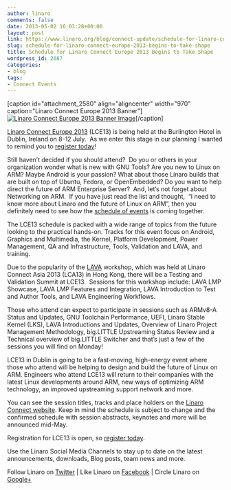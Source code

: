 ```yaml
---
author: linaro
comments: false
date: 2013-05-02 16:03:28+00:00
layout: post
link: https://www.linaro.org/blog/connect-update/schedule-for-linaro-connect-europe-2013-begins-to-take-shape/
slug: schedule-for-linaro-connect-europe-2013-begins-to-take-shape
title: Schedule for Linaro Connect Europe 2013 Begins to Take Shape
wordpress_id: 2687
categories:
- blog
tags:
- Connect Events
---
```




[caption id="attachment_2580" align="aligncenter" width="970" caption="Linaro Connect Europe 2013 Banner"][![Linaro Connect Europe 2013 Banner Image](http://www.linaro.org/wp-content/uploads/2013/03/lce13-mico1.png)](http://www.linaro.org/connect)[/caption]






[Linaro Connect Europe 2013](http://www.linaro.org/connect) (LCE13) is being held at the Burlington Hotel in Dublin, Ireland on 8-12 July.  As we enter this stage in our planning I wanted to remind you to [register today](http://linaroconnect-lce13-eorg.eventbrite.com/)!




Still haven’t decided if you should attend?  Do you or others in your organization wonder what is new with GNU Tools? Are you new to Linux on ARM? Maybe Android is your passion? What about those Linaro builds that are built on top of Ubuntu, Fedora, or OpenEmbedded? Do you want to help direct the future of ARM Enterprise Server?  And, let’s not forget about Networking on ARM.  If you have just read the list and thought,  “I need to know more about Linaro and the future of Linux on ARM”, then you definitely need to see how the [schedule of events](http://www.linaro.org/connect/schedule) is coming together.




The LCE13 schedule is packed with a wide range of topics from the future looking to the practical hands-on. Tracks for this event focus on Android, Graphics and Multimedia, the Kernel, Platform Development, Power Management, QA and Infrastructure, Tools, Validation and LAVA, and training.




Due to the popularity of the [LAVA](http://www.linaro.org/engineering/validation) workshop, which was held at Linaro Connect Asia 2013 (LCA13) in Hong Kong, there will be a Testing and Validation Summit at LCE13.  Sessions for this workshop include: LAVA LMP Showcase, LAVA LMP Features and Integration, LAVA Introduction to Test and Author Tools, and LAVA Engineering Workflows.




Those who attend can expect to participate in sessions such as ARMv8-A Status and Updates, GNU Toolchain Performance, UEFI, Linaro Stable Kernel (LKS), LAVA Introductions and Updates, Overview of Linaro Project Management Methodology, big.LITTLE Upstreaming Status Review and a Technical overview of big.LITTLE Switcher and that’s just a few of the sessions you will find on Monday!




LCE13 in Dublin is going to be a fast-moving, high-energy event where those who attend will be helping to design and build the future of Linux on ARM. Engineers who attend LCE13 will return to their companies with the latest Linux developments around ARM, new ways of optimizing ARM technology, an improved upstreaming support network and more.




You can see the session titles, tracks and place holders on the [Linaro Connect website](http://www.linaro.org/connect/schedule). Keep in mind the schedule is subject to change and the confirmed schedule with session abstracts, keynotes and more will be announced mid-May.




Registration for LCE13 is open, so [register today](http://www.linaro.org/connect).




Use the Linaro Social Media Channels to stay up to date on the latest announcements, downloads, Blog posts, team news and more.




Follow Linaro on [Twitter](http://twitter.com/linaroorg) | Like Linaro on [Facebook](https://www.facebook.com/LinaroOrg) | Circle Linaro on [Google+](https://plus.google.com/112814496864921562564)
